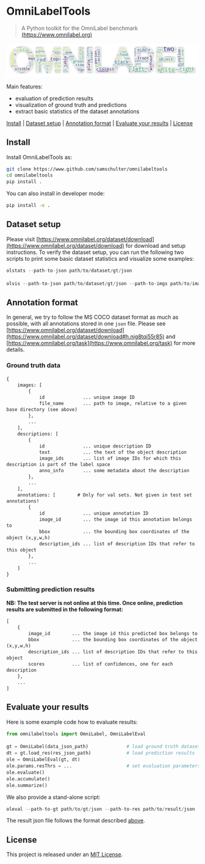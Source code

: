# OmniLabelTools

> A Python toolkit for the OmniLabel benchmark [(https://www.omnilabel.org)](https://www.omnilabel.org)

![OmniLabel benchmark banner](docs/wordcloud_descriptions_logo.png)

Main features:

* evaluation of prediction results
* visualization of ground truth and predictions
* extract basic statistics of the dataset annotations

[Install](#install) |
[Dataset setup](#dataset-setup) |
[Annotation format](#annotation-format) |
[Evaluate your results](#evaluate-your-results) |
[License](#license)

## Install

Install OmniLabelTools as:

``` bash
git clone https://www.github.com/samschulter/omnilabeltools
cd omnilabeltools
pip install .
```

You can also install in developer mode:

``` bash
pip install -e .
```

## Dataset setup

Please visit [https://www.omnilabel.org/dataset/download](https://www.omnilabel.org/dataset/download) for download and setup instructions. To verify the dataset setup, you can run the following two scripts to print some basic dataset statistics and visualize some examples:

``` python
olstats --path-to-json path/to/dataset/gt/json

olvis --path-to-json path/to/dataset/gt/json --path-to-imgs path/to/image/directories --path-output some/directory/to/store/visualizations
```

## Annotation format

In general, we try to follow the MS COCO dataset format as much as possible, with all annotations stored in one `json` file. Please see [https://www.omnilabel.org/dataset/download](https://www.omnilabel.org/dataset/download#h.nig8tqi55r85) and [https://www.omnilabel.org/task](https://www.omnilabel.org/task) for more details.

### Ground truth data

```
{
    images: [
        {
            id              ... unique image ID
            file_name       ... path to image, relative to a given base directory (see above)
        },
        ...
    ],
    descriptions: [
        {
            id              ... unique description ID
            text            ... the text of the object description
            image_ids       ... list of image IDs for which this description is part of the label space
            anno_info       ... some metadata about the description
        },
        ...
    ],
    annotations: [        # Only for val sets. Not given in test set annotations!
        {
            id              ... unique annotation ID
            image_id        ... the image id this annotation belongs to
            bbox            ... the bounding box coordinates of the object (x,y,w,h)
            description_ids ... list of description IDs that refer to this object
	    },
        ...
    ]
}
```

### Submitting prediction results

**NB: The test server is not online at this time. Once online, prediction results are submitted in the following format:**

```
[
    {
        image_id        ... the image id this predicted box belongs to
        bbox            ... the bounding box coordinates of the object (x,y,w,h)
        description_ids ... list of description IDs that refer to this object
        scores          ... list of confidences, one for each description
    },
    ...
]
```

## Evaluate your results

Here is some example code how to evaluate results:

``` python
from omnilabeltools import OmniLabel, OmniLabelEval

gt = OmniLabel(data_json_path)              # load ground truth dataset
dt = gt.load_res(res_json_path)             # load prediction results
ole = OmniLabelEval(gt, dt)
ole.params.resThrs = ...                    # set evaluation parameters as desired
ole.evaluate()
ole.accumulate()
ole.summarize()
```

We also provide a stand-alone script:

``` python
oleval --path-to-gt path/to/gt/json --path-to-res path/to/result/json
```

The result json file follows the format described [above](#submitting-prediction-results).

## License

This project is released under an [MIT License](LICENSE).
